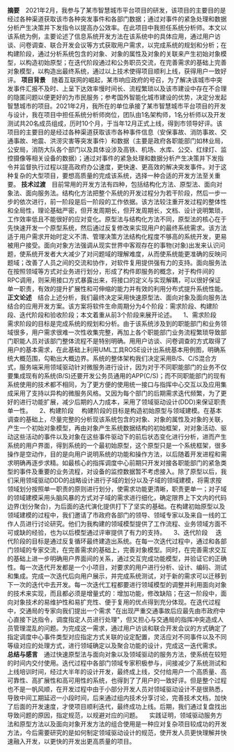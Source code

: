**摘要**&emsp;2021年2月，我参与了某市智慧城市平台项目的研发，该项目的主要目的是经过各种渠道获取该市各种突发事件和各部门数据；通过对事件的紧急处理和数据分析产生决策并下发指令以提高办公效率。在此项目中我担任系统分析师。本文以该系统为例，主要论述了信息系统开发方法在该系统中的具体应用，通过用户访谈、问卷调查、联合开发会议等方式获取用户需求，以完成系统的规划和分析；在构建阶段，通过分析系统包含的对象、对象的属性及对象的关联来产生初始对象模型，以构造初始原型；在迭代阶段通过和公务职员交流，在完善需求的基础上完善对象模型，以构造出最终系统，通过以上技术使得项目顺利上线，获得用户一致好评。
**项目背景**&emsp;随着互联网的崛起，某市响应政府的号召，为了解决该城市中突发事件汇报不及时、上呈下达效率慢时间长、流程繁琐以及该市建设中存在不合理的隐匿问题以便更好的为市民服务；参考国外智能化城市建设的优势，决定分发起智慧城市的项目。2021年2月，我所在的单位承接了某市智慧城市平台项目的开发与设计，我在项目中担任系统分析师岗位，团队由1名架构师，1名分析师以及开发测试共20名成员组成，历时10个月，于当年12月正式上线，得到市领导好评。该项目的主要目的是经过各种渠道获取该市各种事件信息（安保事故、消防事故、交通事故、地震、洪涝灾害等突发事件）和数据（主要是政府各职能部门如林业局，公安局，消防大队各个部门以及具体设涉及高铁、机场、水库、公交、红绿灯、监控摄像等相关设备的数据）；通过对事件的紧急处理和数据分析产生决策并下发指令并监督执行过程以提高政府办公速度，更快速、更高效的解决突发事件。对于这种复杂的大型项目，要想高质量的完成该系统，选择一种合适的开发方法至关重要。
**技术过渡**&emsp;目前常用的开发方法有四种，包括结构化方法、原型法、面向对象法、面向服务法。结构化方法把整个系统的开发过程分为若干阶段，然后一步一步的依次进行，前一阶段是后一阶段的工作依据。该方法较注重开发过程的整体性和全局性，理论基础严密，但开发周期长，但开发周期长，文档、设计说明繁琐，工作效率低且不能很好的应对变化。原型法与结构化方法不同，原型法的核心在于先快速开发一个原型系统，然后通过反复修改来实现用户的最终系统需求。该方法适于用户需求开始时定义不清、管理决策方法结构化程度不够高的系统开发，更易被用户接受。面向对象方法强调从现实世界中客观存在的事物(对象)出发来认识问题，使系统开发者大大减少了对问题域的理解难度，从而使系统能更准确的反映问题域；改善了人员之间的交流和协作，对软件复用提供强有力的支持。面向服务法在按照领域等方式对业务进行划分，形成了构件即服务的概念，对于构件间的RPC调用，则采用接口方式暴露出来，将接口的定义与实现解耦，可以很好保证单一职责，有效的提升扩展性和可伸缩的能力并有效的利用分布式提升系统性能。
**正文论述**&emsp;结合上述分析，我们最终决定采用快速原型法、面向对象及面向服务法结合的应用开发方案。该方案将软件生命周期分为4个阶段：需求阶段、构建阶段、迭代阶段和验收阶段；本文着重从前3个阶段来展开论述。
&emsp;1、需求阶段
&emsp;需求阶段的目标是完成系统的规划和分析。由于该系统涉及到的职能部门和业务领域很多，用户需求很难一次性收集完整，再加上各个职能部门业务流程繁琐导致部门职能人员对该部门整体流程不是特别明确。用用户访谈、问卷调查的方式取得了用户的基本需求，在此基础上利用UML工具ROSE设计出系统基本用例图，明确系统大概范围，勾勒出大概边界。系统的整体架构我们决定采用B/S、C/S混合方式，服务端采用领域驱动针对微服务进行设计，因为对于不同职能部门的业务不仅要集成现有的系统(B/S)还要开发公务员通用的APP(C/S)；而不同职能部门的现有系统使用的技术都不相同，为了更方便的使用统一接口与指挥中心交互以及应用集成采用了支持以异构的微服务风格。又因为每个部门的后期需求迭代频繁，为了更好的进行功能扩展，减少后期的人力成本，采用了领域驱动设计(DDD)来保证职责单一性。
&emsp;2、构建阶段
&emsp;构建阶段的目标是构造初始原型与领域建模。在基本调查的基础上，尽量完整的分析现该系统包含的对象、对象的属性及对象的关联，产生一个初始对象模型，再由对象产生系统数据结构的初始框架，对对象活动、驱动这些活动的事件以及对象在这些事件驱动下的前后状态变化进行分析，进而产生系统的用户界面，得到系统的一个最初始原型，这个原型只是一个系统框架，很多操作是空动作，目的是向用户说明系统的功能和操作方法，以后随着开发进程和需求明确再逐步求精。如最核心的指挥调度中心前期只开发对接各职能部门的紧急类型的事件及重要的业务流程，对设备的监控数据暂不考虑接入。除了原型以后，我们采用领域驱动DDD的战略设计进行子域的划分以及子域的领域建模，将需求按领域划分按照单一职责的原则进行划分，使需求功能更清晰，职责更单一；对子域的领域建模采用头脑风暴的方式对子域的需求进行细化，确定限界上下文内的代码边界(划分聚合)，为后面的迭代演化提供打下了坚实的基础。在构建初始原型以及领域建模的过程中，我们邀请了市政府各部门的领导、领域专家以及来自一线的工作人员进行讨论研究。他们为我构建的领域模型提供了工作流程、业务领域方面不可或缺的经验，也为以后模型通过评审提供了有力的支持。
&emsp;3、迭代阶段
&emsp;迭代阶段的目标是通过反复循环最终建造出系统。在每一次迭代过程中，通过和各部门领域的专家交流，在完善需求的基础上，完善对象模型。同时，在完善需求交互的基础上进一步明确用户界面间的关系，通过交互完成功能模型，并验证它的正确性。每一次迭代开发都是一个小项目，对要求的用户进行分析、设计、编码、测试和集成。完成一次迭代后向用户展示，并完成系统测试，对于新的需求可以迁移到下一次的迭代中去开发。每一次迭代工程都要进行领域模型的调整并利用面向对象的技术来实现，而且都必须是增量式的：增加功能，修改缺陷；在这一阶段中，面向对象技术的易维护性和易扩充性、便于复用的优点得到充分体现。在迭代过程中，交通局的专家向我们提出一个需求 "在出现严重交通事故后应最先由市政府中心直接下达指令，调度指定人员进行处理"，但又担心与交通局的指挥冲突造成人员管理混乱的问题。为完成这一需求，通过用户访谈和联合开发会议的方式确定了指定调度中心事件类型对应指定方式关联的设定配置，灵活应对不同事件以及不同等级对应的处理方式，进行领域确定以及聚合功能的设计，完成这一迭代需求。
**总结与感言**&emsp;通过快速原型法与面向对象以及领域驱动的服务方法，使系统在较短的时间内交付使用。迭代过程中各部门领域专家积极参与，间接减少了系统测试和上线培训时间，经过大半年的设计开发，最终成上线，交付给用户一个高质量、高可靠性、高扩展性和高可用性的系统，也得到了了用户的一致好评。但是整个过程也不是一帆风顺，在开发过程中由于小部分开发人员对领域驱动设计不是很熟悉，导致中间工期延迟一小段时间，后来通过组内技术分享讨论，完善技术文档，加快了后面的开发速度，才使项目顺利迭代，最终成功上线。后期，我们通过复盘找出导致问题的原因，指定规范，以规避对应的问题。
&emsp;实践证明，领域驱动服务方法和原型方法以及面向对象开发方法的组合使用是一种应对复杂项目较成功的开发方法，今后需要研究的是如何制定领域驱动设计的规范，使开发人员更快理解并快速融入开发，以更快的开发出更高质量的项目。
